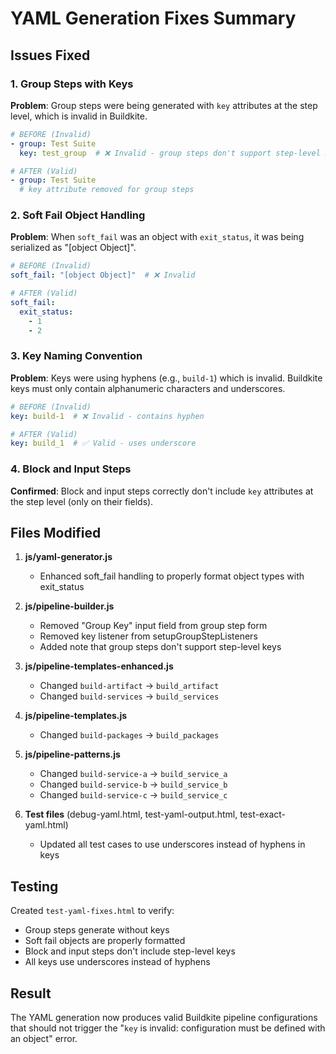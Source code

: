 # YAML Generation Fixes Summary

## Issues Fixed

### 1. Group Steps with Keys
**Problem**: Group steps were being generated with `key` attributes at the step level, which is invalid in Buildkite.
```yaml
# BEFORE (Invalid)
- group: Test Suite
  key: test_group  # ❌ Invalid - group steps don't support step-level keys

# AFTER (Valid)
- group: Test Suite
  # key attribute removed for group steps
```

### 2. Soft Fail Object Handling
**Problem**: When `soft_fail` was an object with `exit_status`, it was being serialized as "[object Object]".
```yaml
# BEFORE (Invalid)
soft_fail: "[object Object]"  # ❌ Invalid

# AFTER (Valid)
soft_fail:
  exit_status:
    - 1
    - 2
```

### 3. Key Naming Convention
**Problem**: Keys were using hyphens (e.g., `build-1`) which is invalid. Buildkite keys must only contain alphanumeric characters and underscores.
```yaml
# BEFORE (Invalid)
key: build-1  # ❌ Invalid - contains hyphen

# AFTER (Valid)  
key: build_1  # ✅ Valid - uses underscore
```

### 4. Block and Input Steps
**Confirmed**: Block and input steps correctly don't include `key` attributes at the step level (only on their fields).

## Files Modified

1. **js/yaml-generator.js**
   - Enhanced soft_fail handling to properly format object types with exit_status
   
2. **js/pipeline-builder.js**
   - Removed "Group Key" input field from group step form
   - Removed key listener from setupGroupStepListeners
   - Added note that group steps don't support step-level keys

3. **js/pipeline-templates-enhanced.js**
   - Changed `build-artifact` → `build_artifact`
   - Changed `build-services` → `build_services`

4. **js/pipeline-templates.js**
   - Changed `build-packages` → `build_packages`

5. **js/pipeline-patterns.js**
   - Changed `build-service-a` → `build_service_a`
   - Changed `build-service-b` → `build_service_b`
   - Changed `build-service-c` → `build_service_c`

6. **Test files** (debug-yaml.html, test-yaml-output.html, test-exact-yaml.html)
   - Updated all test cases to use underscores instead of hyphens in keys

## Testing

Created `test-yaml-fixes.html` to verify:
- Group steps generate without keys
- Soft fail objects are properly formatted
- Block and input steps don't include step-level keys
- All keys use underscores instead of hyphens

## Result

The YAML generation now produces valid Buildkite pipeline configurations that should not trigger the "`key` is invalid: configuration must be defined with an object" error.